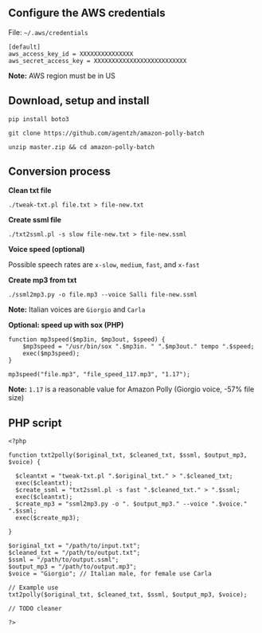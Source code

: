## Configure the AWS credentials 

File: `~/.aws/credentials`

```
[default]
aws_access_key_id = XXXXXXXXXXXXXXX
aws_secret_access_key = XXXXXXXXXXXXXXXXXXXXXXXXXX
```

**Note:** AWS region must be in US

## Download, setup and install

`pip install boto3`

`git clone https://github.com/agentzh/amazon-polly-batch`

`unzip master.zip && cd amazon-polly-batch`

## Conversion process

**Clean txt file**

`./tweak-txt.pl file.txt > file-new.txt`

**Create ssml file**

`./txt2ssml.pl -s slow file-new.txt > file-new.ssml`

**Voice speed (optional)**

Possible speech rates are `x-slow`, `medium`, `fast`, and `x-fast`

**Create mp3 from txt**

`./ssml2mp3.py -o file.mp3 --voice Salli file-new.ssml`

**Note:** Italian voices are `Giorgio` and `Carla`

**Optional: speed up with sox (PHP)**

```
function mp3speed($mp3in, $mp3out, $speed) {
    $mp3speed = "/usr/bin/sox ".$mp3in. " ".$mp3out." tempo ".$speed;
    exec($mp3speed);
}

mp3speed("file.mp3", "file_speed_117.mp3", "1.17");
```
**Note:** `1.17` is a reasonable value for Amazon Polly (Giorgio voice, -57% file size)

## PHP script

```
<?php

function txt2polly($original_txt, $cleaned_txt, $ssml, $output_mp3, $voice) {

  $cleantxt = "tweak-txt.pl ".$original_txt." > ".$cleaned_txt;
  exec($cleantxt);
  $create_ssml = "txt2ssml.pl -s fast ".$cleaned_txt." > ".$ssml;
  exec($cleantxt);
  $create_mp3 = "ssml2mp3.py -o ". $output_mp3." --voice ".$voice." ".$ssml;
  exec($create_mp3);

}

$original_txt = "/path/to/input.txt";
$cleaned_txt = "/path/to/output.txt";
$ssml = "/path/to/output.ssml";
$output_mp3 = "/path/to/output.mp3";
$voice = "Giorgio"; // Italian male, for female use Carla

// Example use
txt2polly($original_txt, $cleaned_txt, $ssml, $output_mp3, $voice);

// TODO cleaner

?>
```
